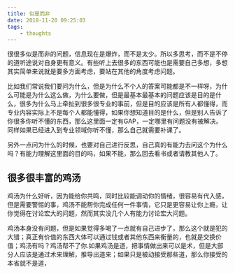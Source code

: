```yaml
---
title: 似是而非
date: 2018-11-20 09:25:03
tags:
    - thoughts
---
```


很很多似是而非的问题，信息现在是爆炸，而不是太少。所以多思考，而不是不停的道听途说对自身更有意义。有些听上去很多的东西可能也是需要自己多想，多想其实简单来说就是要多方面考虑，要站在其他的角度考虑问题。

比如我们常说我们要问为什么，但是为什么不个人的答案可能都是不一样呀，为什么可能是为什么这么做，为什么要做，但是最基本最基本的问题应该是目的是什么，很多为什么马上牵扯到很多很专业的事前，但是目的应该是所有人都懂得，而专业内容实际上不是每个人都能懂得，如果你想知道目的是什么，但是别人告诉了你很多你听不懂的东西，那么这里面一定有GAP，一定哪里有问题没有被解决。同样如果已经进入到专业领域你听不懂，那么自己就需要补课了。

另外一点问为什么的时候，也要对自己进行反思，自己真的有能力去问这个为什么吗？有能力理解这里面的目的吗，如果不能，那么回去看书或者请教其他人了。

## 很多很丰富的鸡汤

鸡汤为什么好听，因为能给你共鸣，同时比较能调动你的情绪，很容易有代入感，但是需要警惕的事，鸡汤不能帮你完成任何一件事情，它只是更容易让你上瘾，让你觉得在讨论宏大的问题，然而其实没几个人有能力讨论宏大问题。

鸡汤本身没有问题，但是如果觉得多喝了一点就有自己进步了，那么这个就是犯的大错；真正有价值的东西大体可以通过钱或者其他东西来衡量的，也就是交换价值；鸡汤有吗？鸡汤帮不了你.如果鸡汤是道，把事情做出来可以是术，但是大部分人应该是通过术来理解，推导出道来；如果只是被动接受那些道，那么你接受的本省就不是道，
